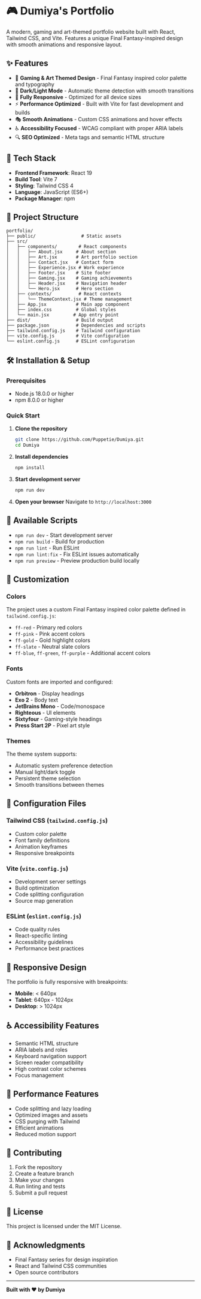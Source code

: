 # 🎮 Dumiya's Portfolio

A modern, gaming and art-themed portfolio website built with React, Tailwind CSS, and Vite. Features a unique Final Fantasy-inspired design with smooth animations and responsive layout.

## ✨ Features

- 🎨 **Gaming & Art Themed Design** - Final Fantasy inspired color palette and typography
- 🌙 **Dark/Light Mode** - Automatic theme detection with smooth transitions
- 📱 **Fully Responsive** - Optimized for all device sizes
- ⚡ **Performance Optimized** - Built with Vite for fast development and builds
- 🎭 **Smooth Animations** - Custom CSS animations and hover effects
- ♿ **Accessibility Focused** - WCAG compliant with proper ARIA labels
- 🔍 **SEO Optimized** - Meta tags and semantic HTML structure

## 🚀 Tech Stack

- **Frontend Framework**: React 19
- **Build Tool**: Vite 7
- **Styling**: Tailwind CSS 4
- **Language**: JavaScript (ES6+)
- **Package Manager**: npm

## 📁 Project Structure

```
portfolio/
├── public/                 # Static assets
├── src/
│   ├── components/        # React components
│   │   ├── About.jsx     # About section
│   │   ├── Art.jsx       # Art portfolio section
│   │   ├── Contact.jsx   # Contact form
│   │   ├── Experience.jsx # Work experience
│   │   ├── Footer.jsx    # Site footer
│   │   ├── Gaming.jsx    # Gaming achievements
│   │   ├── Header.jsx    # Navigation header
│   │   └── Hero.jsx      # Hero section
│   ├── contexts/          # React contexts
│   │   └── ThemeContext.jsx # Theme management
│   ├── App.jsx           # Main app component
│   ├── index.css         # Global styles
│   └── main.jsx         # App entry point
├── dist/                 # Build output
├── package.json          # Dependencies and scripts
├── tailwind.config.js    # Tailwind configuration
├── vite.config.js        # Vite configuration
└── eslint.config.js      # ESLint configuration
```

## 🛠️ Installation & Setup

### Prerequisites

- Node.js 18.0.0 or higher
- npm 8.0.0 or higher

### Quick Start

1. **Clone the repository**
   ```bash
   git clone https://github.com/Puppetie/Dumiya.git
   cd Dumiya
   ```

2. **Install dependencies**
   ```bash
   npm install
   ```

3. **Start development server**
   ```bash
   npm run dev
   ```

4. **Open your browser**
   Navigate to `http://localhost:3000`

## 📜 Available Scripts

- `npm run dev` - Start development server
- `npm run build` - Build for production
- `npm run lint` - Run ESLint
- `npm run lint:fix` - Fix ESLint issues automatically
- `npm run preview` - Preview production build locally

## 🎨 Customization

### Colors

The project uses a custom Final Fantasy inspired color palette defined in `tailwind.config.js`:

- `ff-red` - Primary red colors
- `ff-pink` - Pink accent colors
- `ff-gold` - Gold highlight colors
- `ff-slate` - Neutral slate colors
- `ff-blue`, `ff-green`, `ff-purple` - Additional accent colors

### Fonts

Custom fonts are imported and configured:

- **Orbitron** - Display headings
- **Exo 2** - Body text
- **JetBrains Mono** - Code/monospace
- **Righteous** - UI elements
- **Sixtyfour** - Gaming-style headings
- **Press Start 2P** - Pixel art style

### Themes

The theme system supports:
- Automatic system preference detection
- Manual light/dark toggle
- Persistent theme selection
- Smooth transitions between themes

## 🔧 Configuration Files

### Tailwind CSS (`tailwind.config.js`)
- Custom color palette
- Font family definitions
- Animation keyframes
- Responsive breakpoints

### Vite (`vite.config.js`)
- Development server settings
- Build optimization
- Code splitting configuration
- Source map generation

### ESLint (`eslint.config.js`)
- Code quality rules
- React-specific linting
- Accessibility guidelines
- Performance best practices

## 📱 Responsive Design

The portfolio is fully responsive with breakpoints:
- **Mobile**: < 640px
- **Tablet**: 640px - 1024px
- **Desktop**: > 1024px

## ♿ Accessibility Features

- Semantic HTML structure
- ARIA labels and roles
- Keyboard navigation support
- Screen reader compatibility
- High contrast color schemes
- Focus management

## 🚀 Performance Features

- Code splitting and lazy loading
- Optimized images and assets
- CSS purging with Tailwind
- Efficient animations
- Reduced motion support

## 🤝 Contributing

1. Fork the repository
2. Create a feature branch
3. Make your changes
4. Run linting and tests
5. Submit a pull request

## 📄 License

This project is licensed under the MIT License.

## 🙏 Acknowledgments

- Final Fantasy series for design inspiration
- React and Tailwind CSS communities
- Open source contributors

---

**Built with ❤️ by Dumiya**
